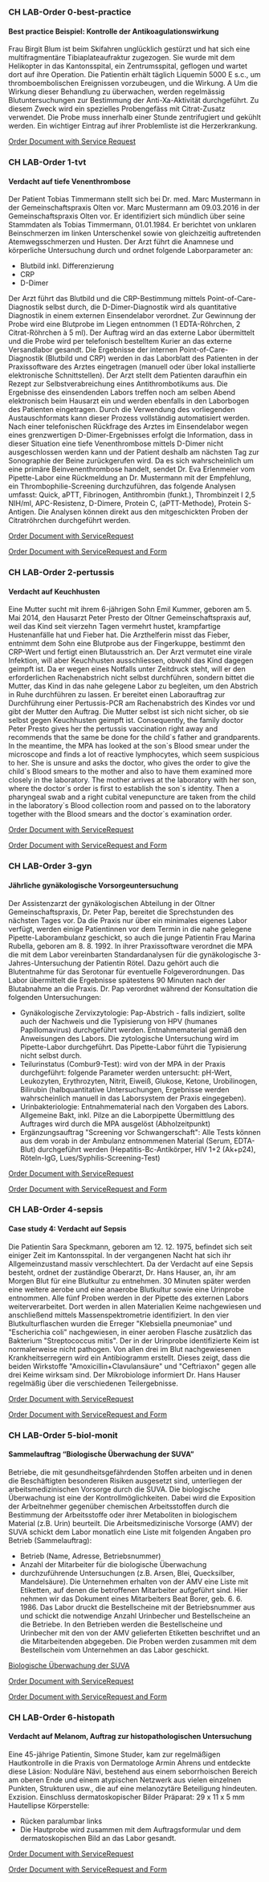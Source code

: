 <!-- markdownlint-disable MD001 MD033 MD041 -->
<!--
╭──────────────── case-studies-german ─────────────────────╮
│  UC-english is original, german and french are dependent  │
╰───────────────────────────────────────────────────────────╯
-->
### CH LAB-Order 0-best-practice

<!-- some explanations for the case studies -->

#### Best practice Beispiel: Kontrolle der Antikoagulationswirkung

Frau Birgit Blum ist beim Skifahren unglücklich gestürzt und hat sich eine multifragmentäre Tibiaplateaufraktur zugezogen. Sie wurde mit dem Helikopter in das Kantonsspital, ein Zentrumsspital, geflogen und wartet dort auf ihre Operation. Die Patientin erhält täglich Liquemin 5000 E s.c., um thromboembolischen Ereignissen vorzubeugen, und die Wirkung. A Um die Wirkung dieser Behandlung zu überwachen, werden regelmässig Blutuntersuchungen zur Bestimmung der Anti-Xa-Aktivität durchgeführt. Zu diesem Zweck wird ein spezielles Probengefäss mit Citrat-Zusatz verwendet. Die Probe muss innerhalb einer Stunde zentrifugiert und gekühlt werden. Ein wichtiger Eintrag auf ihrer Problemliste ist die Herzerkrankung.

[Order Document with Service Request](Bundle-0-best-practice-document-with-sr.html)

### CH LAB-Order 1-tvt

#### Verdacht auf tiefe Venenthrombose

Der Patient Tobias Timmermann stellt sich bei Dr. med. Marc Mustermann in der Gemeinschaftspraxis Olten vor. Marc Mustermann am 09.03.2016 in der Gemeinschaftspraxis Olten vor. Er identifiziert sich mündlich über seine Stammdaten als Tobias Timmermann, 01.01.1984. Er berichtet von unklaren Beinschmerzen im linken Unterschenkel sowie von gleichzeitig auftretenden Atemwegsschmerzen und Husten. Der Arzt führt die Anamnese und körperliche Untersuchung durch und ordnet folgende Laborparameter an:

* Blutbild inkl. Differenzierung
* CRP
* D-Dimer

Der Arzt führt das Blutbild und die CRP-Bestimmung mittels Point-of-Care-Diagnostik selbst durch, die D-Dimer-Diagnostik wird als quantitative Diagnostik in einem externen Einsendelabor verordnet. Zur Gewinnung der Probe wird eine Blutprobe im Liegen entnommen (1 EDTA-Röhrchen, 2 Citrat-Röhrchen à 5 ml). Der Auftrag wird an das externe Labor übermittelt und die Probe wird per telefonisch bestelltem Kurier an das externe Versandlabor gesandt. Die Ergebnisse der internen Point-of-Care-Diagnostik (Blutbild und CRP) werden in das Laborblatt des Patienten in der Praxissoftware des Arztes eingetragen (manuell oder über lokal installierte elektronische Schnittstellen). Der Arzt stellt dem Patienten daraufhin ein Rezept zur Selbstverabreichung eines Antithrombotikums aus. Die Ergebnisse des einsendenden Labors treffen noch am selben Abend elektronisch beim Hausarzt ein und werden ebenfalls in den Laborbogen des Patienten eingetragen. Durch die Verwendung des vorliegenden Austauschformats kann dieser Prozess vollständig automatisiert werden. Nach einer telefonischen Rückfrage des Arztes im Einsendelabor wegen eines grenzwertigen D-Dimer-Ergebnisses erfolgt die Information, dass in dieser Situation eine tiefe Venenthrombose mittels D-Dimer nicht ausgeschlossen werden kann und der Patient deshalb am nächsten Tag zur Sonographie der Beine zurückgerufen wird.
Da es sich wahrscheinlich um eine primäre Beinvenenthrombose handelt, sendet Dr. Eva Erlenmeier vom Pipette-Labor eine Rückmeldung an Dr. Mustermann mit der Empfehlung, ein Thrombophilie-Screening durchzuführen, das folgende Analysen umfasst: Quick, aPTT, Fibrinogen, Antithrombin (funkt.), Thrombinzeit I 2,5 NIH/ml, APC-Resistenz, D-Dimere, Protein C, (aPTT-Methode), Protein S-Antigen. Die Analysen können direkt aus den mitgeschickten Proben der Citratröhrchen durchgeführt werden.

[Order Document with ServiceRequest](Bundle-1-tvt-document-with-sr.html)

[Order Document with ServiceRequest and Form](Bundle-1-tvt-document-with-sr-and-form.html)

### CH LAB-Order 2-pertussis

#### Verdacht auf Keuchhusten

Eine Mutter sucht mit ihrem 6-jährigen Sohn Emil Kummer, geboren am 5. Mai 2014, den Hausarzt Peter Presto der Oltner Gemeinschaftspraxis auf, weil das Kind seit vierzehn Tagen vermehrt hustet, krampfartige Hustenanfälle hat und Fieber hat. Die Arzthelferin misst das Fieber, entnimmt dem Sohn eine Blutprobe aus der Fingerkuppe, bestimmt den CRP-Wert und fertigt einen Blutausstrich an. Der Arzt vermutet eine virale Infektion, will aber Keuchhusten ausschliessen, obwohl das Kind dagegen geimpft ist. Da er wegen eines Notfalls unter Zeitdruck steht, will er den erforderlichen Rachenabstrich nicht selbst durchführen, sondern bittet die Mutter, das Kind in das nahe gelegene Labor zu begleiten, um den Abstrich in Ruhe durchführen zu lassen. Er bereitet einen Laborauftrag zur Durchführung einer Pertussis-PCR am Rachenabstrich des Kindes vor und gibt der Mutter den Auftrag. Die Mutter selbst ist sich nicht sicher, ob sie selbst gegen Keuchhusten geimpft ist.
Consequently, the family doctor Peter Presto gives her the pertussis vaccination right away and recommends that the same be done for the child\`s father and grandparents. In the meantime, the MPA has looked at the son\`s Blood smear under the microscope and finds a lot of reactive lymphocytes, which seem suspicious to her. She is unsure and asks the doctor, who gives the order to give the child\`s Blood smears to the mother and also to have them examined more closely in the laboratory. The mother arrives at the laboratory with her son, where the doctor\`s order is first to establish the son\`s identity. Then a pharyngeal swab and a right cubital venepuncture are taken from the child in the laboratory\`s Blood collection room and passed on to the laboratory together with the Blood smears and the doctor\`s examination order.

[Order Document with ServiceRequest](Bundle-2-pertussis-document-with-sr.html)

[Order Document with ServiceRequest and Form](Bundle-2-pertussis-document-with-sr-and-form.html)

### CH LAB-Order 3-gyn

#### Jährliche gynäkologische Vorsorgeuntersuchung

Der Assistenzarzt der gynäkologischen Abteilung in der Oltner Gemeinschaftspraxis, Dr. Peter Pap, bereitet die Sprechstunden des nächsten Tages vor. Da die Praxis nur über ein minimales eigenes Labor verfügt, werden einige Patientinnen vor dem Termin in die nahe gelegene Pipette-Laborambulanz geschickt, so auch die junge Patientin Frau Marina Rubella, geboren am 8. 8. 1992. In ihrer Praxissoftware verordnet die MPA die mit dem Labor vereinbarten Standardanalysen für die gynäkologische 3-Jahres-Untersuchung der Patientin Rötel. Dazu gehört auch die Blutentnahme für das Serotonar für eventuelle Folgeverordnungen. Das Labor übermittelt die Ergebnisse spätestens 90 Minuten nach der Blutabnahme an die Praxis. Dr. Pap verordnet während der Konsultation die folgenden Untersuchungen:

* Gynäkologische Zervixzytologie: Pap-Abstrich - falls indiziert, sollte auch der Nachweis und die Typisierung von HPV (humanes Papillomavirus) durchgeführt werden. Entnahmematerial gemäß den Anweisungen des Labors. Die zytologische Untersuchung wird im Pipette-Labor durchgeführt. Das Pipette-Labor führt die Typisierung nicht selbst durch.
* Teilurinstatus (Combur9-Test): wird von der MPA in der Praxis durchgeführt: folgende Parameter werden untersucht: pH-Wert, Leukozyten, Erythrozyten, Nitrit, Eiweiß, Glukose, Ketone, Urobilinogen, Bilirubin (halbquantitative Untersuchungen, Ergebnisse werden wahrscheinlich manuell in das Laborsystem der Praxis eingegeben).
* Urinbakteriologie: Entnahmematerial nach den Vorgaben des Labors. Allgemeine Bakt, inkl. Pilze an die Laborpipette Übermittlung des Auftrages wird durch die MPA ausgelöst (Abholzeitpunkt)
* Ergänzungsauftrag "Screening vor Schwangerschaft": Alle Tests können aus dem vorab in der Ambulanz entnommenen Material (Serum, EDTA-Blut) durchgeführt werden (Hepatitis-Bc-Antikörper, HIV 1+2 (Ak+p24), Röteln-IgG, Lues/Syphilis-Screening-Test)

[Order Document with ServiceRequest](Bundle-3-gyn-document.html)

[Order Document with ServiceRequest and Form](Bundle-3-gyn-document-with-sr-and-form.html)

### CH LAB-Order 4-sepsis

#### Case study 4: Verdacht auf Sepsis

Die Patientin Sara Speckmann, geboren am 12. 12. 1975, befindet sich seit einiger Zeit im Kantonsspital. In der vergangenen Nacht hat sich ihr Allgemeinzustand massiv verschlechtert. Da der Verdacht auf eine Sepsis besteht, ordnet der zuständige Oberarzt, Dr. Hans Hauser, an, ihr am Morgen Blut für eine Blutkultur zu entnehmen. 30 Minuten später werden eine weitere aerobe und eine anaerobe Blutkultur sowie eine Urinprobe entnommen. Alle fünf Proben werden in der Pipette des externen Labors weiterverarbeitet. Dort werden in allen Materialien Keime nachgewiesen und anschließend mittels Massenspektrometrie identifiziert. In den vier Blutkulturflaschen wurden die Erreger "Klebsiella pneumoniae" und "Escherichia coli" nachgewiesen, in einer aeroben Flasche zusätzlich das Bakterium "Streptococcus mitis". Der in der Urinprobe identifizierte Keim ist normalerweise nicht pathogen. Von allen drei im Blut nachgewiesenen Krankheitserregern wird ein Antibiogramm erstellt. Dieses zeigt, dass die beiden Wirkstoffe "Amoxicillin+Clavulansäure" und "Ceftriaxon" gegen alle drei Keime wirksam sind. Der Mikrobiologe informiert Dr. Hans Hauser regelmäßig über die verschiedenen Teilergebnisse.

[Order Document with ServiceRequest](Bundle-4-sepsis-document-with-sr.html)

[Order Document with ServiceRequest and Form](Bundle-4-sepsis-document-with-sr-and-form.html)

### CH LAB-Order 5-biol-monit

#### Sammelauftrag “Biologische Überwachung der SUVA”

Betriebe, die mit gesundheitsgefährdenden Stoffen arbeiten und in denen die Beschäftigten besonderen Risiken ausgesetzt sind, unterliegen der arbeitsmedizinischen Vorsorge durch die SUVA. Die biologische Überwachung ist eine der Kontrollmöglichkeiten. Dabei wird die Exposition der Arbeitnehmer gegenüber chemischen Arbeitsstoffen durch die Bestimmung der Arbeitsstoffe oder ihrer Metaboliten in biologischem Material (z.B. Urin) beurteilt. Die Arbeitsmedizinische Vorsorge (AMV) der SUVA schickt dem Labor monatlich eine Liste mit folgenden Angaben pro Betrieb (Sammelauftrag):

* Betrieb (Name, Adresse, Betriebsnummer)
* Anzahl der Mitarbeiter für die biologische Überwachung
* durchzuführende Untersuchungen (z.B. Arsen, Blei, Quecksilber, Mandelsäure). Die Unternehmen erhalten von der AMV eine Liste mit Etiketten, auf denen die betroffenen Mitarbeiter aufgeführt sind. Hier nehmen wir das Dokument eines Mitarbeiters Beat Borer, geb. 6. 6. 1986. Das Labor druckt die Bestellscheine mit der Betriebsnummer aus und schickt die notwendige Anzahl Urinbecher und Bestellscheine an die Betriebe. In den Betrieben werden die Bestellscheine und Urinbecher mit den von der AMV gelieferten Etiketten beschriftet und an die Mitarbeitenden abgegeben. Die Proben werden zusammen mit dem Bestellschein vom Unternehmen an das Labor geschickt.

[Biologische Überwachung der SUVA](https://www.suva.ch/de-CH/material/Factsheets/biologisches-monitoring-und-biologische-arbeitsstofftoleranzwerte)

[Order Document with ServiceRequest](Bundle-5-biol-monit-document-with-sr.html)

[Order Document with ServiceRequest and Form](Bundle-5-biol-monit-document-with-sr-and-form.html)

### CH LAB-Order 6-histopath

#### Verdacht auf Melanom, Auftrag zur histopathologischen Untersuchung

Eine 45-jährige Patientin, Simone Studer, kam zur regelmäßigen Hautkontrolle in die Praxis von Dermatologe Armin Ahrens und entdeckte diese Läsion: Noduläre Nävi, bestehend aus einem seborrhoischen Bereich am oberen Ende und einem atypischen Netzwerk aus vielen einzelnen Punkten, Strukturen usw., die auf eine melanozytäre Beteiligung hindeuten. Exzision. Einschluss dermatoskopischer Bilder Präparat: 29 x 11 x 5 mm Hautellipse Körperstelle:

* Rücken paralumbar links
* Die Hautprobe wird zusammen mit dem Auftragsformular und dem dermatoskopischen Bild an das Labor gesandt.

[Order Document with ServiceRequest](Bundle-6-histopath-document-with-sr.html)

[Order Document with ServiceRequest and Form](Bundle-6-histopath-document-with-sr-and-form.html)
